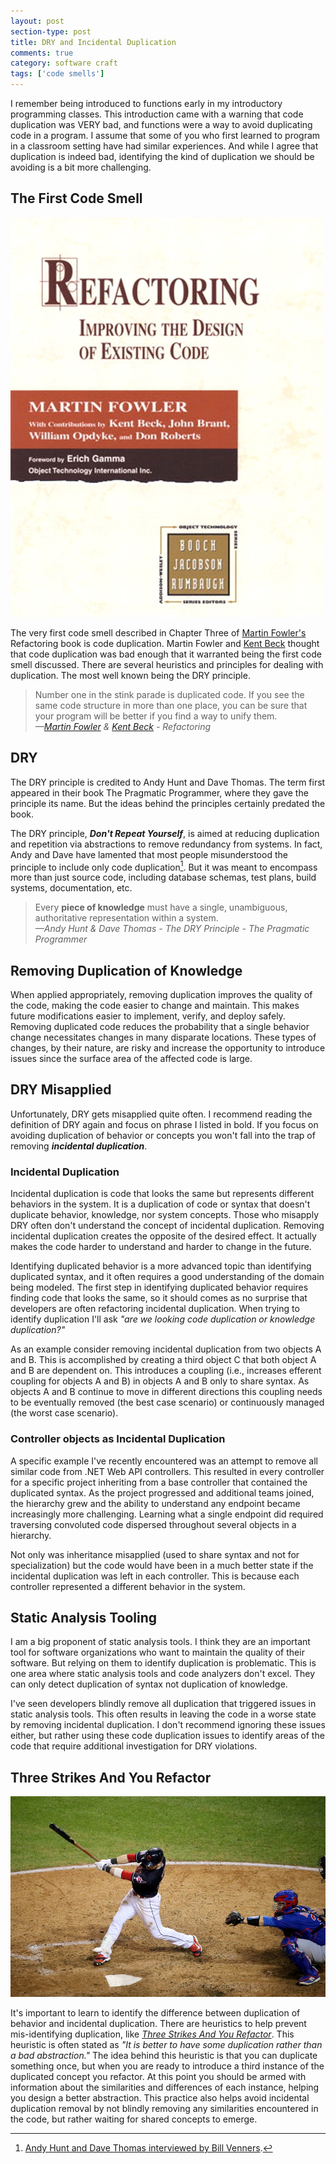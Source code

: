 ```yaml
---
layout: post
section-type: post
title: DRY and Incidental Duplication
comments: true
category: software craft
tags: ['code smells']
---
```


I remember being introduced to functions early in my introductory programming classes. This introduction came with a warning that code duplication was VERY bad, and functions were a way to avoid duplicating code in a program. I assume that some of you who first learned to program in a classroom setting have had similar experiences. And while I agree that duplication is indeed bad, identifying the kind of duplication we should be avoiding is a bit more challenging.

## The First Code Smell
<img src="/img/refactoringBook.jpg" class="img-responsive float-left" style="display:inline" />

The very first code smell described in Chapter Three of [Martin Fowler's](http://www.martinfowler.com) Refactoring book is code duplication. Martin Fowler and [Kent Beck](https://www.twitter.com/kentbeck) thought that code duplication was bad enough that it warranted being the first code smell discussed. There are several heuristics and principles for dealing with duplication. The most well known being the DRY principle. 

> Number one in the stink parade is duplicated code. If you see the same code structure in more than one place, you can be sure that your program will be better if you find a way to unify them.  
> _&mdash;[Martin Fowler](http://www.martinfowler.com) & [Kent Beck](https://www.twitter.com/kentbeck) - Refactoring_  

## DRY

The DRY principle is credited to Andy Hunt and Dave Thomas. The term first appeared in their book The Pragmatic Programmer, where they gave the principle its name. But the ideas behind the principles certainly predated the book. 

The DRY principle, **_Don't Repeat Yourself_**, is aimed at reducing duplication and repetition via abstractions to remove redundancy from systems. In fact, Andy and Dave have lamented that most people misunderstood the principle to include only code duplication[^1]. But it was meant to encompass more than just source code, including database schemas, test plans, build systems, documentation, etc.

> Every **piece of knowledge** must have a single, unambiguous, authoritative representation within a system.   
> _&mdash;Andy Hunt & Dave Thomas - The DRY Principle - The Pragmatic Programmer_  

## Removing Duplication of Knowledge
When applied appropriately, removing duplication improves the quality of the code, making the code easier to change and maintain. This makes future modifications easier to implement, verify, and deploy safely. Removing duplicated code reduces the probability that a single behavior change necessitates changes in many disparate locations. These types of changes, by their nature, are risky and increase the opportunity to introduce issues since the surface area of the affected code is large.  

## DRY Misapplied

Unfortunately, DRY gets misapplied quite often. I recommend reading the definition of DRY again and focus on phrase I listed in bold. If you focus on avoiding duplication of behavior or concepts you won't fall into the trap of removing **_incidental duplication_**.

### Incidental Duplication 

Incidental duplication is code that looks the same but represents different behaviors in the system. It is a duplication of code or syntax  that doesn't duplicate behavior, knowledge, nor system concepts. Those who misapply DRY often don't understand the concept of incidental duplication. Removing incidental duplication creates the opposite of the desired effect. It actually makes the code harder to understand and harder to change in the future. 

Identifying duplicated behavior is a more advanced topic than identifying duplicated syntax, and it often requires a good understanding of the domain being modeled. The first step in identifying duplicated behavior requires finding code that looks the same, so it should comes as no surprise that developers are often refactoring incidental duplication. When trying to identify duplication I'll ask _"are we looking code duplication or knowledge duplication?"_  

As an example consider removing incidental duplication from two objects A and B. This is accomplished by creating a third object C that both object A and B are dependent on. This introduces a coupling (i.e., increases efferent coupling for objects A and B) in objects A and B only to share syntax. As objects A and B continue to move in different directions this coupling needs to be eventually removed (the best case scenario) or continuously managed (the worst case scenario). 

### Controller objects as Incidental Duplication
A specific example I've recently encountered was an attempt to remove all similar code from .NET Web API controllers. This resulted in every controller for a specific project inheriting from a base controller that contained the duplicated syntax. As the project progressed and additional teams joined, the hierarchy grew and the ability to understand any endpoint became increasingly more challenging. Learning what a single endpoint did required traversing convoluted code dispersed throughout several objects in a hierarchy.

Not only was inheritance misapplied (used to share syntax and not for specialization) but the code would have been in a much better state if the incidental duplication was left in each controller. This is because each controller represented a different behavior in the system. 

## Static Analysis Tooling
I am a big proponent of static analysis tools. I think they are an important tool for software organizations who want to maintain the quality of their software. But relying on them to identify duplication is problematic. This is one area where static analysis tools and code analyzers don't excel. They can only detect duplication of syntax not duplication of knowledge. 

I've seen developers blindly remove all duplication that triggered issues in static analysis tools. This often results in leaving the code in a worse state by removing incidental duplication. I don't recommend ignoring these issues either, but rather using these code duplication issues to identify areas of the code that require additional investigation for DRY violations.  

## Three Strikes And You Refactor
<img src="/img/strike-three.jpg" class="img-responsive float-left" style="display:inline" />

It's important to learn to identify the difference between duplication of behavior and incidental duplication. There are heuristics to help prevent mis-identifying duplication, like _[Three Strikes And You Refactor](http://wiki.c2.com/?ThreeStrikesAndYouRefactor)_. This heuristic is often stated as _"It is better to have some duplication rather than a bad abstraction."_ The idea behind this heuristic is that you can duplicate something once, but when you are ready to introduce a third instance of the duplicated concept you refactor. At this point you should be armed with information about the similarities and differences of each instance, helping you design a better abstraction. This practice also helps avoid incidental duplication removal by not blindly removing any similarities encountered in the code, but rather waiting for shared concepts to emerge.  

[^1]: [Andy Hunt and Dave Thomas interviewed by Bill Venners](https://www.artima.com/intv/dry.html).
